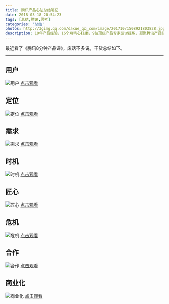 ```yaml
---
title: 腾讯产品心法总结笔记
date: 2018-03-18 20:54:23
tags: [总结,腾讯,思考]
categories: '总结'
photos: http://3gimg.qq.com/daxue_qq_com/image/201710/1508921803828.jpg
description: 19年产品经验，16个月精心打磨，9位顶级产品专家研讨提炼，凝聚腾讯产品经验的8集8分钟产品课——用户、定位、需求、时机、匠心、危机、合作、商业，还原产品背后的故事，分享给你腾讯产品的心法。
---
```

最近看了《腾讯8分钟产品课》，废话不多说，干货总结如下。
<hr>

## 用户
![用户](http://oqsovnm36.bkt.clouddn.com/user.png)
[点击观看](http://daxue.qq.com/content/content/id/3675)

## 定位
![定位](http://oqsovnm36.bkt.clouddn.com/%E5%AE%9A%E4%BD%8D.png)
[点击观看](http://daxue.qq.com/content/content/id/3723)

## 需求
![需求](http://oqsovnm36.bkt.clouddn.com/needs.png)
[点击观看](http://daxue.qq.com/content/content/id/3794)

## 时机
![时机](http://oqsovnm36.bkt.clouddn.com/times.png)
[点击观看](http://daxue.qq.com/content/content/id/3858)

## 匠心
![匠心](http://oqsovnm36.bkt.clouddn.com/%E5%8C%A0%E5%BF%83.png)
[点击观看](http://daxue.qq.com/content/content/id/3934)

## 危机
![危机](http://oqsovnm36.bkt.clouddn.com/%E5%8D%B1%E6%9C%BA.png)
[点击观看](http://daxue.qq.com/content/content/id/4003)

## 合作
![合作](http://oqsovnm36.bkt.clouddn.com/%E5%90%88%E4%BD%9C.png)
[点击观看](http://daxue.qq.com/content/content/id/4058)

## 商业化
![商业化](http://oqsovnm36.bkt.clouddn.com/%E5%95%86%E4%B8%9A%E5%8C%96.png)
[点击观看](http://daxue.qq.com/content/content/id/4104)
